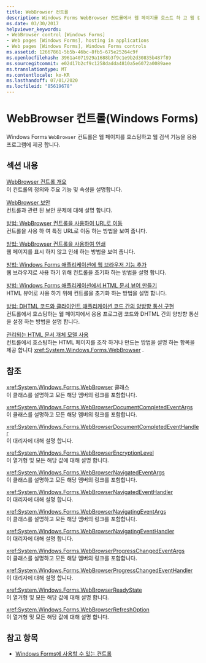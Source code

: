 ```yaml
---
title: WebBrowser 컨트롤
description: Windows Forms WebBrowser 컨트롤에서 웹 페이지를 호스트 하 고 웹 검색 기능을 응용 프로그램에 제공 하는 방법에 대해 알아봅니다.
ms.date: 03/30/2017
helpviewer_keywords:
- WebBrowser control [Windows Forms]
- Web pages [Windows Forms], hosting in applications
- Web pages [Windows Forms], Windows Forms controls
ms.assetid: 12667861-5b5b-46bc-8fb5-675e25264c9f
ms.openlocfilehash: 3961a4071929a1688b3f9c1e9b2d30835b487f89
ms.sourcegitcommit: e02d17b2cf9c1258dadda4810a5e6072a0089aee
ms.translationtype: MT
ms.contentlocale: ko-KR
ms.lasthandoff: 07/01/2020
ms.locfileid: "85619678"
---
```

# <a name="webbrowser-control-windows-forms"></a>WebBrowser 컨트롤(Windows Forms)
Windows Forms `WebBrowser` 컨트롤은 웹 페이지를 호스팅하고 웹 검색 기능을 응용 프로그램에 제공 합니다.  
  
## <a name="in-this-section"></a>섹션 내용  
 [WebBrowser 컨트롤 개요](webbrowser-control-overview.md)  
 이 컨트롤의 정의와 주요 기능 및 속성을 설명합니다.  
  
 [WebBrowser 보안](webbrowser-security.md)  
 컨트롤과 관련 된 보안 문제에 대해 설명 합니다.  
  
 [방법: WebBrowser 컨트롤을 사용하여 URL로 이동](how-to-navigate-to-a-url-with-the-webbrowser-control.md)  
 컨트롤을 사용 하 여 특정 URL로 이동 하는 방법을 보여 줍니다.  
  
 [방법: WebBrowser 컨트롤을 사용하여 인쇄](how-to-print-with-a-webbrowser-control.md)  
 웹 페이지를 표시 하지 않고 인쇄 하는 방법을 보여 줍니다.  
  
 [방법: Windows Forms 애플리케이션에 웹 브라우저 기능 추가](how-to-add-web-browser-capabilities-to-a-windows-forms-application.md)  
 웹 브라우저로 사용 하기 위해 컨트롤을 초기화 하는 방법을 설명 합니다.  
  
 [방법: Windows Forms 애플리케이션에서 HTML 문서 뷰어 만들기](how-to-create-an-html-document-viewer-in-a-windows-forms-application.md)  
 HTML 뷰어로 사용 하기 위해 컨트롤을 초기화 하는 방법을 설명 합니다.  
  
 [방법: DHTML 코드와 클라이언트 애플리케이션 코드 간의 양방향 통신 구현](implement-two-way-com-between-dhtml-and-client.md)  
 컨트롤에서 호스팅하는 웹 페이지에서 응용 프로그램 코드와 DHTML 간의 양방향 통신을 설정 하는 방법을 설명 합니다.  
  
 [관리되는 HTML 문서 개체 모델 사용](using-the-managed-html-document-object-model.md)  
 컨트롤에서 호스팅하는 HTML 페이지를 조작 하거나 만드는 방법을 설명 하는 항목을 제공 합니다 <xref:System.Windows.Forms.WebBrowser> .  
  
## <a name="reference"></a>참조  
 <xref:System.Windows.Forms.WebBrowser> 클래스  
 이 클래스를 설명하고 모든 해당 멤버의 링크를 포함합니다.  
  
 <xref:System.Windows.Forms.WebBrowserDocumentCompletedEventArgs>  
 이 클래스를 설명하고 모든 해당 멤버의 링크를 포함합니다.  
  
 <xref:System.Windows.Forms.WebBrowserDocumentCompletedEventHandler>  
 이 대리자에 대해 설명 합니다.  
  
 <xref:System.Windows.Forms.WebBrowserEncryptionLevel>  
 이 열거형 및 모든 해당 값에 대해 설명 합니다.  
  
 <xref:System.Windows.Forms.WebBrowserNavigatedEventArgs>  
 이 클래스를 설명하고 모든 해당 멤버의 링크를 포함합니다.  
  
 <xref:System.Windows.Forms.WebBrowserNavigatedEventHandler>  
 이 대리자에 대해 설명 합니다.  
  
 <xref:System.Windows.Forms.WebBrowserNavigatingEventArgs>  
 이 클래스를 설명하고 모든 해당 멤버의 링크를 포함합니다.  
  
 <xref:System.Windows.Forms.WebBrowserNavigatingEventHandler>  
 이 대리자에 대해 설명 합니다.  
  
 <xref:System.Windows.Forms.WebBrowserProgressChangedEventArgs>  
 이 클래스를 설명하고 모든 해당 멤버의 링크를 포함합니다.  
  
 <xref:System.Windows.Forms.WebBrowserProgressChangedEventHandler>  
 이 대리자에 대해 설명 합니다.  
  
 <xref:System.Windows.Forms.WebBrowserReadyState>  
 이 열거형 및 모든 해당 값에 대해 설명 합니다.  
  
 <xref:System.Windows.Forms.WebBrowserRefreshOption>  
 이 열거형 및 모든 해당 값에 대해 설명 합니다.  
  
## <a name="see-also"></a>참고 항목

- [Windows Forms에 사용할 수 있는 컨트롤](controls-to-use-on-windows-forms.md)
